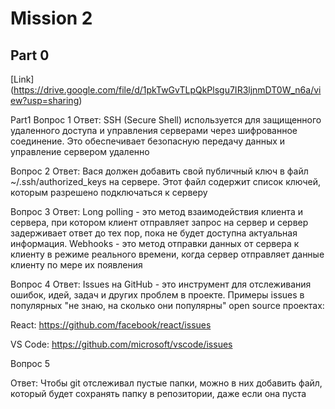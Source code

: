 # Mission 2

## Part 0
[Link] (https://drive.google.com/file/d/1pkTwGvTLpQkPlsgu7IR3ljnmDT0W_n6a/view?usp=sharing)

Part1
Вопрос 1
Ответ: SSH (Secure Shell) используется для защищенного удаленного доступа и управления серверами через шифрованное соединение. Это обеспечивает безопасную передачу данных и управление сервером удаленно

Вопрос 2
Ответ: Вася должен добавить свой публичный ключ в файл ~/.ssh/authorized_keys на сервере. Этот файл содержит список ключей, которым разрешено подключаться к серверу

Вопрос 3
Ответ: Long polling - это метод взаимодействия клиента и сервера, при котором клиент отправляет запрос на сервер и сервер задерживает ответ до тех пор, пока не будет доступна актуальная информация. Webhooks - это метод отправки данных от сервера к клиенту в режиме реального времени, когда сервер отправляет данные клиенту по мере их появления

Вопрос 4
Ответ: Issues на GitHub - это инструмент для отслеживания ошибок, идей, задач и других проблем в проекте. Примеры issues в популярных "не знаю, на сколько они популярны" open source проектах:

React: https://github.com/facebook/react/issues

VS Code: https://github.com/microsoft/vscode/issues

Вопрос 5

Ответ: Чтобы git отслеживал пустые папки, можно в них добавить файл, который будет сохранять папку в репозитории, даже если она пуста
